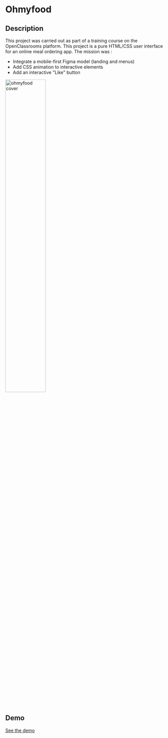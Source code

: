 # Ohmyfood
## Description
This project was carried out as part of a training course on the OpenClassrooms platform.
This project is a pure HTML/CSS user interface for an online meal ordering app.
The mission was : 
* Integrate a mobile-first Figma model (landing and menus)
* Add CSS animation to interactive elements
* Add an interactive "Like" button

<img width="50%" src="https://repository-images.githubusercontent.com/570104518/8089d197-8d70-4c62-b65c-a659bd9fb18d" alt="ohmyfood cover"/>

## Demo
[See the demo](https://gsebdev.github.io/Ohmyfood/)
